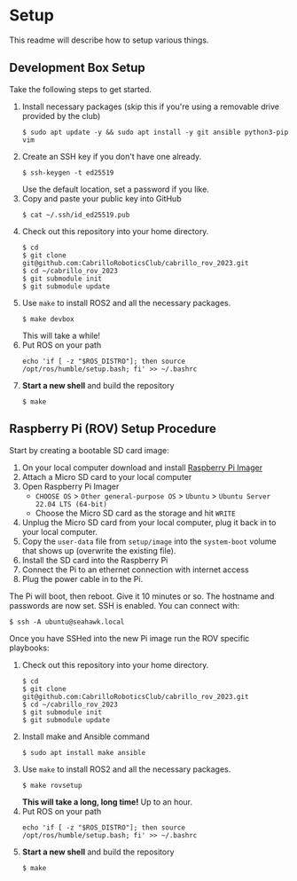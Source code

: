 # Setup

This readme will describe how to setup various things.

## Development Box Setup 

Take the following steps to get started. 

1. Install necessary packages (skip this if you're using a removable drive provided by the club)
    ```console
    $ sudo apt update -y && sudo apt install -y git ansible python3-pip vim 
    ```
1. Create an SSH key if you don't have one already. 
    ```console 
    $ ssh-keygen -t ed25519
    ```
    Use the default location, set a password if you like. 
1. Copy and paste your public key into GitHub
    ```console
    $ cat ~/.ssh/id_ed25519.pub
    ```
1. Check out this repository into your home directory. 
    ```console
    $ cd 
    $ git clone git@github.com:CabrilloRoboticsClub/cabrillo_rov_2023.git
    $ cd ~/cabrillo_rov_2023
    $ git submodule init 
    $ git submodule update
    ```
1. Use `make` to install ROS2 and all the necessary packages. 
    ```console 
    $ make devbox
    ```
    This will take a while! 
1. Put ROS on your path 
    ```console
    echo 'if [ -z "$ROS_DISTRO"]; then source /opt/ros/humble/setup.bash; fi' >> ~/.bashrc 
    ```
1. **Start a new shell** and build the repository
    ```console
    $ make 
    ```

## Raspberry Pi (ROV) Setup Procedure

Start by creating a bootable SD card image: 

1. On your local computer download and install [Raspberry Pi Imager](https://www.raspberrypi.com/software/)
1. Attach a Micro SD card to your local computer
1. Open Raspberry Pi Imager
    * `CHOOSE OS` > `Other general-purpose OS` > `Ubuntu` > `Ubuntu Server 22.04 LTS (64-bit)`
    * Choose the Micro SD card as the storage and hit `WRITE`
1. Unplug the Micro SD card from your local computer, plug it back in to your local computer.
1. Copy the `user-data` file from `setup/image` into the `system-boot` volume that shows up (overwrite the existing file).
1. Install the SD card into the Raspberry Pi
1. Connect the Pi to an ethernet connection with internet access
1. Plug the power cable in to the Pi.

The Pi will boot, then reboot. Give it 10 minutes or so. The hostname and passwords are now set. SSH is enabled. You can connect with:

```console
$ ssh -A ubuntu@seahawk.local
```

Once you have SSHed into the new Pi image run the ROV specific playbooks:

1. Check out this repository into your home directory. 
    ```console
    $ cd 
    $ git clone git@github.com:CabrilloRoboticsClub/cabrillo_rov_2023.git
    $ cd ~/cabrillo_rov_2023
    $ git submodule init 
    $ git submodule update
    ```
1. Install make and Ansible command
    ```console
    $ sudo apt install make ansible
    ```
1. Use `make` to install ROS2 and all the necessary packages. 
    ```console 
    $ make rovsetup
    ```
    **This will take a long, long time!** Up to an hour. 
1. Put ROS on your path 
    ```console
    echo 'if [ -z "$ROS_DISTRO"]; then source /opt/ros/humble/setup.bash; fi' >> ~/.bashrc 
    ```
1. **Start a new shell** and build the repository
    ```console
    $ make 
    ```

